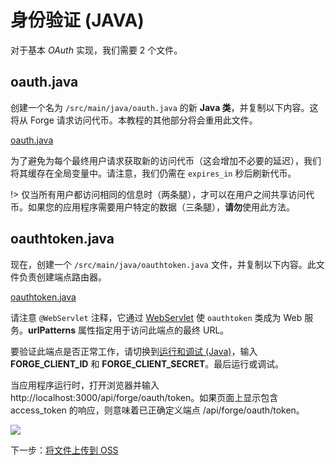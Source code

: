 # 身份验证 (JAVA)

对于基本 *OAuth* 实现，我们需要 2 个文件。

## oauth.java

创建一个名为 `/src/main/java/oauth.java` 的新 **Java 类**，并复制以下内容。这将从 Forge 请求访问代币。本教程的其他部分将会重用此文件。

[oauth.java](_snippets/viewmodels/java/oauth.java ':include :type=code java')

为了避免为每个最终用户请求获取新的访问代币（这会增加不必要的延迟），我们将其缓存在全局变量中。请注意，我们仍需在 `expires_in` 秒后刷新代币。

!> 仅当所有用户都访问相同的信息时（两条腿），才可以在用户之间共享访问代币。如果您的应用程序需要用户特定的数据（三条腿），**请勿**使用此方法。

## oauthtoken.java

现在，创建一个 `/src/main/java/oauthtoken.java` 文件，并复制以下内容。此文件负责创建端点路由器。  

[oauthtoken.java](_snippets/viewmodels/java/oauthtoken.java ':include :type=code java')

请注意 `@WebServlet` 注释，它通过 [WebServlet](https://www.javaguides.net/2019/02/webservlet-annotation-example.html) 使 `oauthtoken` 类成为 Web 服务。**urlPatterns** 属性指定用于访问此端点的最终 URL。

要验证此端点是否正常工作，请切换到[运行和调试 (Java)](//environment/rundebug/java?id=running-amp-debugging-java)，输入 **FORGE_CLIENT_ID** 和 **FORGE_CLIENT_SECRET**。最后运行或调试。

当应用程序运行时，打开浏览器并输入 http://localhost:3000/api/forge/oauth/token。如果页面上显示包含 access_token 的响应，则意味着已正确定义端点 /api/forge/oauth/token。

![](_media/java/endpoint_oauth.png)


下一步：[将文件上传到 OSS](/zh-CN/datamanagement/oss/)